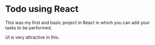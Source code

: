 # Todo using React

This was my first and basic project in React in which you can add your tasks to be performed.   

UI is very attractive in this.


 



  




 




 





 



 




 














 



















































































